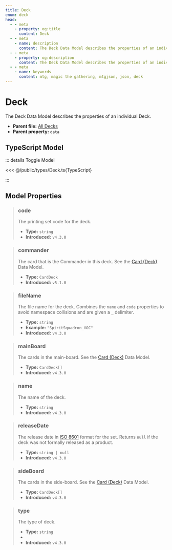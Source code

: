 ```yaml
---
title: Deck
enum: deck
head:
  - - meta
    - property: og:title
      content: Deck
  - - meta
    - name: description
      content: The Deck Data Model describes the properties of an individual Deck.
  - - meta
    - property: og:description
      content: The Deck Data Model describes the properties of an individual Deck.
  - - meta
    - name: keywords
      content: mtg, magic the gathering, mtgjson, json, deck
---
```


# Deck

The Deck Data Model describes the properties of an individual Deck.

- **Parent file:** [All Decks](/downloads/all-decks/)
- **Parent property:** `data`

## TypeScript Model

::: details Toggle Model

<<< @/public/types/Deck.ts{TypeScript}

:::

## Model Properties

> ### code
>
> The printing set code for the deck.
>
> - **Type:** `string`
> - **Introduced:** `v4.3.0`

> ### commander <DocBadge type="warning" text="optional" />
>
> The card that is the Commander in this deck. See the [Card (Deck)](/data-models/card-deck/) Data Model.
>
> - **Type:** `CardDeck`
> - **Introduced:** `v5.1.0`

> ### fileName
>
> The file name for the deck. Combines the `name` and `code` properties to avoid namespace collisions and are given a `_` delimiter.
>
> - **Type:** `string`
> - **Example:** `"SpiritSquadron_VOC"`
> - **Introduced:** `v4.3.0`

> ### mainBoard
>
> The cards in the main-board. See the [Card (Deck)](/data-models/card-deck/) Data Model.
>
> - **Type:** `CardDeck[]`
> - **Introduced:** `v4.3.0`

> ### name
>
> The name of the deck.
>
> - **Type:** `string`
> - **Introduced:** `v4.3.0`

> ### releaseDate
>
> The release date in [ISO 8601](https://www.iso.org/iso-8601-date-and-time-format.html) format for the set. Returns `null` if the deck was not formally released as a product.
>
> - **Type:** `string | null`
> - **Introduced:** `v4.3.0`

> ### sideBoard
>
> The cards in the side-board. See the [Card (Deck)](/data-models/card-deck/) Data Model.
>
> - **Type:** `CardDeck[]`
> - **Introduced:** `v4.3.0`

> ### type
>
> The type of deck.
>
> - **Type:** `string`
> - <ExampleField type='type'/>
> - **Introduced:** `v4.3.0`
